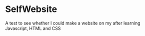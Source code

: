 # SelfWebsite
A test to see whether I could make a website on my after learning Javascript, HTML and CSS
